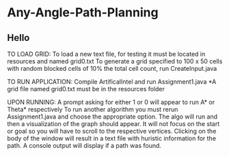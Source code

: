 # Any-Angle-Path-Planning

Hello
----------------------------------------------------------------------------------------
TO LOAD GRID:
To load a new text file, for testing it must be located in resources and named grid0.txt
To generate a grid specified to 100 x 50 cells with random blocked cells of 10% the total cell count, run CreateInput.java

TO RUN APPLICATION:
Compile ArtificalIntel and run Assignment1.java
*A grid file named grid0.txt must be in the resources folder

UPON RUNNING:
A prompt asking for either 1 or 0 will appear to run A* or Theta* respectively
To run another algorithm you must rerun Assignment1.java and choose the appropriate option.
The algo will run and then a visualization of the graph should appear.
It will not focus on the start or goal so you will have to scroll to the respective vertices.
Clicking on the body of the window will result in a text file with huristic information for the path.
A console output will display if a path was found.